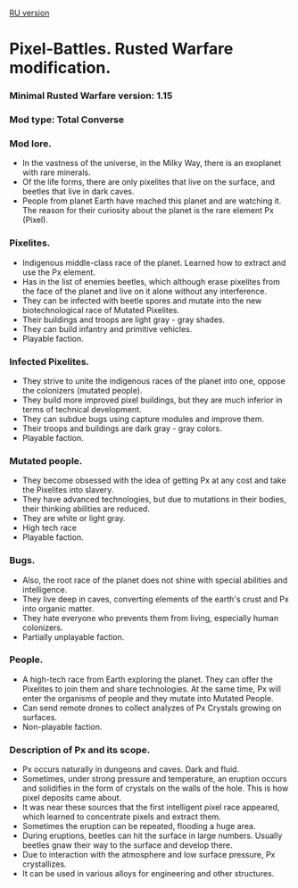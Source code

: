 [RU version](https://github.com/UnixLudi0/Pixel-Battles/blob/main/README_RU.md)
# Pixel-Battles. Rusted Warfare modification.
### Minimal Rusted Warfare version: 1.15
### Mod type: Total Converse
### Mod lore.
- In the vastness of the universe, in the Milky Way, there is an exoplanet with rare minerals.
- Of the life forms, there are only pixelites that live on the surface, and beetles that live in dark caves.
- People from planet Earth have reached this planet and are watching it. The reason for their curiosity about the planet is the rare element Px (Pixel).

### Pixelites.
- Indigenous middle-class race of the planet. Learned how to extract and use the Px element.
- Has in the list of enemies beetles, which although erase pixelites from the face of the planet and live on it alone without any interference.
- They can be infected with beetle spores and mutate into the new biotechnological race of Mutated Pixelites.
- Their buildings and troops are light gray - gray shades.
- They can build infantry and primitive vehicles.
- Playable faction.

### Infected Pixelites.
- They strive to unite the indigenous races of the planet into one, oppose the colonizers (mutated people).
- They build more improved pixel buildings, but they are much inferior in terms of technical development.
- They can subdue bugs using capture modules and improve them.
- Their troops and buildings are dark gray - gray colors.
- Playable faction.
 
### Mutated people.
- They become obsessed with the idea of ​​getting Px at any cost and take the Pixelites into slavery.
- They have advanced technologies, but due to mutations in their bodies, their thinking abilities are reduced.
- They are white or light gray.
- High tech race
- Playable faction.

### Bugs.
- Also, the root race of the planet does not shine with special abilities and intelligence.
- They live deep in caves, converting elements of the earth's crust and Px into organic matter.
- They hate everyone who prevents them from living, especially human colonizers.
- Partially unplayable faction.

### People.
- A high-tech race from Earth exploring the planet. They can offer the Pixelites to join them and share technologies. At the same time, Px will enter the organisms of people and they mutate into Mutated People.
- Can send remote drones to collect analyzes of Px Crystals growing on surfaces.
- Non-playable faction.

### Description of Px and its scope.
- Px occurs naturally in dungeons and caves. Dark and fluid.
- Sometimes, under strong pressure and temperature, an eruption occurs and solidifies in the form of crystals on the walls of the hole. This is how pixel deposits came about.
- It was near these sources that the first intelligent pixel race appeared, which learned to concentrate pixels and extract them.
- Sometimes the eruption can be repeated, flooding a huge area.
- During eruptions, beetles can hit the surface in large numbers. Usually beetles gnaw their way to the surface and develop there.
- Due to interaction with the atmosphere and low surface pressure, Px crystallizes.
- It can be used in various alloys for engineering and other structures.
